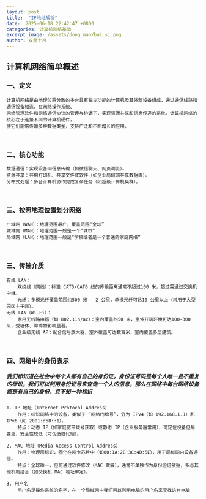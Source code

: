 ```yaml
---
layout: post
title:  "IP地址解析"
date:  2025-06-18 22:42:47 +0800
categories: 计算机网络基础
excerpt_image: /assets/dong_man/bai_si.png
author: 双重十月
---
```


## 计算机网络简单概述

### 一、定义
```Ciallo～(∠・ω＜)⌒☆
计算机网络是由地理位置分散的多台具有独立功能的计算机及其外部设备组成，通过通信线路和通信设备相连，在网络操作系统、
网络管理软件和网络通信协议的管理与协调下，实现资源共享和信息传递的系统。计算机网络的核心在于连接不同的计算机硬件，
使它们能够传输多种数据类型，支持广泛和不断增长的应用。
```
<br>

### 二、核心功能
```Ciallo～(∠・ω＜)⌒☆
数据通信：实现设备间信息传输（如微信聊天、网页浏览）。
资源共享：共用打印机、共享文件或软件（如企业局域网共享数据库）。
分布式处理：多台计算机协作完成复杂任务（如超级计算机集群）。
```
<br>

### 三、按照地理位置划分网络
```
广域网（WAN）：地理范围最广，覆盖范围“全球”
城域网（MAN）：地理范围一般是一个“城市”
局域网（LAN）：地理范围一般是“学校或者是一个普通的家庭网络”
```
<br>

### 三、传输介质
```Ciallo～(∠・ω＜)⌒☆
有线 LAN：
	双绞线（网线）：标准 CAT5/CAT6 线的传输距离通常不超过100 米，超过需通过交换机中继。
	光纤：多模光纤覆盖范围约500 米 - 2 公里，单模光纤可达10 公里以上（常用于大型园区主干网）。
无线 LAN（Wi-Fi）：
	家用无线路由器（如 802.11n/ac）：室内覆盖约50 米，室外开阔环境可达100-300 米，受墙体、障碍物影响显著。
	企业级无线 AP：配合信号放大器，室外覆盖可达数百米，室内覆盖多层建筑。
```
<br>

### 四、网络中的身份表示
##### 我们都知道在社会中每个人都有自己的身份证，身份证号码是每个人唯一且不重复的标识，我们可以利用身份证号来查询一个人的信息，那么在网络中每台网络设备都是有自己的身份，且不知一种标识
```Ciallo～(∠・ω＜)⌒☆
1. IP 地址（Internet Protocol Address）
	作用：标识网络中的设备，类似于 “网络门牌号”，分为 IPv4（如 192.168.1.1）和 IPv6（如 2001:db8::1）。
	特点：动态 IP（如家庭宽带拨号获取）或静态 IP（企业服务器常用），可定位设备但易变更，安全性较低（可伪造或代理）。
	
2. MAC 地址（Media Access Control Address）
	作用：物理层标识，固化在网卡芯片中（如00:1A:2B:3C:4D:5E），用于局域网内设备通信。
	特点：全球唯一，但可通过软件修改（MAC 欺骗），通常不单独作为身份验证依据，多与其他机制结合（如交换机 MAC 地址绑定）。
	
3. 用户名
	用户名是操作系统的名字，在一个局域网中我们可以利用电脑的用户名来查找这台电脑
```